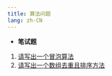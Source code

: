 ```yaml
---
title: 算法问题
lang: zh-CN
---
```


- **笔试题**
1. [请写出一个冒泡算法](./Algorithm/bubbleSort.md)
2. [请写出一个数组去重且排序方法](./Algorithm/repeatSort.md)

